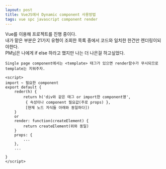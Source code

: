 ```yaml
---
layout: post
title: VueJS에서 Dynamic component 사용방법
tags: vue spc javascript component render
---
```

Vue를 이용해 프로젝트를 진행 중이다.  
내가 맡은 부분은 21가지 유형이 조회한 목록 중에서 코드와 일치한 한건만 렌더링이되야한다.  
PM님은 나에게 if else 하라고 했지만 나는 더 나은걸 하고싶었다.

```
Single page component에서는 <template> 태그가 있으면 render함수가 무시되므로 template는 지워주자.

<script>
import ~ 필요한 component
export default {
    reder(h) {
        return h('div와 같은 태그 or import한 component명',  
         { 속성이나 component 필요값(주로 props) },  
         [현재 노드 자식들 아래와 동일하다])
    }
    or
    render: function(createElement) {
        return createElement(위와 동일)
    }
    props: {
        ...
    },
    ...

}
</script>
```